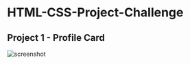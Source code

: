 # HTML-CSS-Project-Challenge

## Project 1 - Profile Card
![screenshot](./project-img/project-one-profileCard.png)
